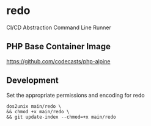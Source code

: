 # redo

CI/CD Abstraction Command Line Runner

## PHP Base Container Image

https://github.com/codecasts/php-alpine

## Development

Set the appropriate permissions and encoding for redo

```shell
dos2unix main/redo \
&& chmod +x main/redo \
&& git update-index --chmod=+x main/redo
```
